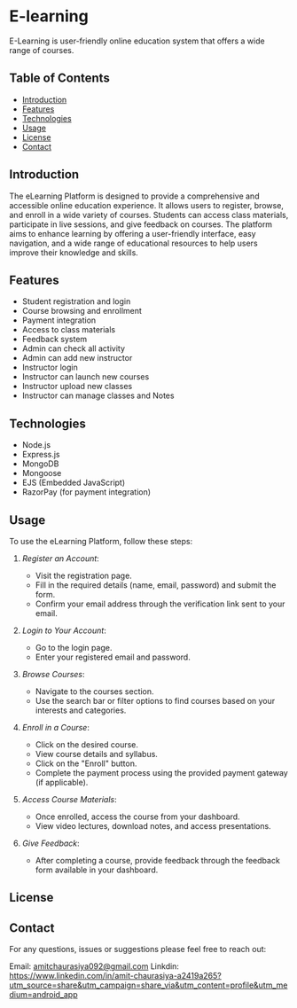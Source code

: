 # E-learning
E-Learning is user-friendly online education system that offers a wide range of courses. 

## Table of Contents
- [Introduction](#introduction)
- [Features](#features)
- [Technologies](#technologies)
- [Usage](#usage)
- [License](#license)
- [Contact](#contact)
  
## Introduction
The eLearning Platform is designed to provide a comprehensive and accessible online education experience. It allows users to register, browse, and enroll in a wide variety of courses. Students can access class materials, participate in live sessions, and give feedback on courses. The platform aims to enhance learning by offering a user-friendly interface, easy navigation, and a wide range of educational resources to help users improve their knowledge and skills.

## Features
- Student registration and login
- Course browsing and enrollment
- Payment integration
- Access to class materials
- Feedback system
- Admin can check all activity
- Admin can add new instructor
- Instructor login
- Instructor can launch new courses
- Instructor upload new classes
- Instructor can manage classes and Notes

## Technologies
- Node.js
- Express.js
- MongoDB
- Mongoose
- EJS (Embedded JavaScript)
- RazorPay (for payment integration)

## Usage
To use the eLearning Platform, follow these steps:

1. *Register an Account*:
   - Visit the registration page.
   - Fill in the required details (name, email, password) and submit the form.
   - Confirm your email address through the verification link sent to your email.

2. *Login to Your Account*:
   - Go to the login page.
   - Enter your registered email and password.

3. *Browse Courses*:
   - Navigate to the courses section.
   - Use the search bar or filter options to find courses based on your interests and categories.

4. *Enroll in a Course*:
   - Click on the desired course.
   - View course details and syllabus.
   - Click on the "Enroll" button.
   - Complete the payment process using the provided payment gateway (if applicable).

5. *Access Course Materials*:
   - Once enrolled, access the course from your dashboard.
   - View video lectures, download notes, and access presentations.

6. *Give Feedback*:
   - After completing a course, provide feedback through the feedback form available in your dashboard.

## License

## Contact
For any questions, issues or suggestions please feel free to reach out:

Email: amitchaurasiya092@gmail.com
Linkdin: https://www.linkedin.com/in/amit-chaurasiya-a2419a265?utm_source=share&utm_campaign=share_via&utm_content=profile&utm_medium=android_app

